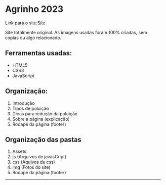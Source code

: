 <h1>Agrinho 2023</h1>
<p>Link para o site:<a href="https://pedrohss2.github.io/agrinho-2023/" target="_blank">Site</a></p>

<p>
    Site totalmente original.
    As imagens usadas foram 100% criadas, sem copias ou algo relacionado.
</p>


<h2>Ferramentas usadas:</h2>
<ul>
    <li>HTML5</li>
    <li>CSS3</li>
    <li>JavaScript</li>
</ul>

<h2>Organização:</h2>
<ol>
    <li>Introdução</li>
    <li>Tipos de poluição</li>
    <li>Dicas para redução da poluição</li>
    <li>Sobre a página (explicação)</li>
    <li>Rodapé da página (footer)</li>
</ol>

<h2>Organização das pastas</h2>
<ol>
    <li>Assets:</li>
    <li>js (Arquivos de javasCript)</li>
    <li>css (Aquivos de css)</li>
    <li>img (Fotos do site)</li>
    <li>Rodapé da página (footer)</li>
</ol>
<hr>

